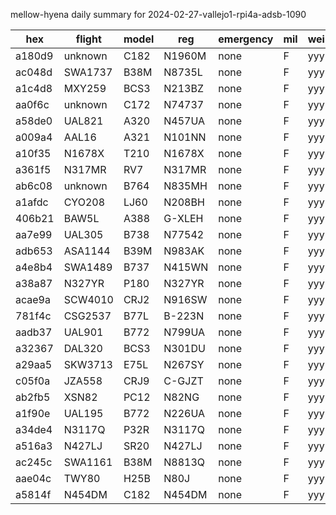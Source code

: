 mellow-hyena daily summary for 2024-02-27-vallejo1-rpi4a-adsb-1090

|hex|flight|model|reg|emergency|mil|weirdo|
|--|--|--|--|--|--|--|
|a180d9|unknown|C182|N1960M|none|F|yyy|
|ac048d|SWA1737|B38M|N8735L|none|F|yyy|
|a1c4d8|MXY259|BCS3|N213BZ|none|F|yyy|
|aa0f6c|unknown|C172|N74737|none|F|yyy|
|a58de0|UAL821|A320|N457UA|none|F|yyy|
|a009a4|AAL16|A321|N101NN|none|F|yyy|
|a10f35|N1678X|T210|N1678X|none|F|yyy|
|a361f5|N317MR|RV7|N317MR|none|F|yyy|
|ab6c08|unknown|B764|N835MH|none|F|yyy|
|a1afdc|CYO208|LJ60|N208BH|none|F|yyy|
|406b21|BAW5L|A388|G-XLEH|none|F|yyy|
|aa7e99|UAL305|B738|N77542|none|F|yyy|
|adb653|ASA1144|B39M|N983AK|none|F|yyy|
|a4e8b4|SWA1489|B737|N415WN|none|F|yyy|
|a38a87|N327YR|P180|N327YR|none|F|yyy|
|acae9a|SCW4010|CRJ2|N916SW|none|F|yyy|
|781f4c|CSG2537|B77L|B-223N|none|F|yyy|
|aadb37|UAL901|B772|N799UA|none|F|yyy|
|a32367|DAL320|BCS3|N301DU|none|F|yyy|
|a29aa5|SKW3713|E75L|N267SY|none|F|yyy|
|c05f0a|JZA558|CRJ9|C-GJZT|none|F|yyy|
|ab2fb5|XSN82|PC12|N82NG|none|F|yyy|
|a1f90e|UAL195|B772|N226UA|none|F|yyy|
|a34de4|N3117Q|P32R|N3117Q|none|F|yyy|
|a516a3|N427LJ|SR20|N427LJ|none|F|yyy|
|ac245c|SWA1161|B38M|N8813Q|none|F|yyy|
|aae04c|TWY80|H25B|N80J|none|F|yyy|
|a5814f|N454DM|C182|N454DM|none|F|yyy|

